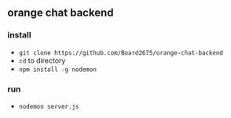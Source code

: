 ## orange chat backend

### install
- `git clone https://github.com/Board2675/orange-chat-backend`
- `cd` to directory
- `npm install -g nodemon`

### run
- `nodemon server.js`
